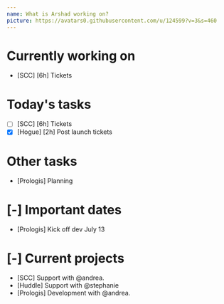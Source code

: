 ```yaml
---
name: What is Arshad working on?
picture: https://avatars0.githubusercontent.com/u/124599?v=3&s=460
---
```


# Currently working on

* [SCC] [6h] Tickets

# Today's tasks

* [ ] [SCC] [6h] Tickets
* [x] [Hogue] [2h] Post launch tickets

# Other tasks

* [Prologis] Planning 

# [-] Important dates

* [Prologis] Kick off dev July 13

# [-] Current projects

* [SCC] Support with @andrea.
* [Huddle] Support with @stephanie
* [Prologis] Development with @andrea.
